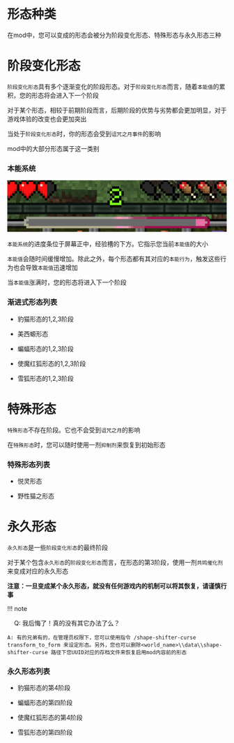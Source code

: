 # 形态种类

在mod中，您可以变成的形态会被分为阶段变化形态、特殊形态与永久形态三种

# 阶段变化形态

`阶段变化形态`具有多个逐渐变化的阶段形态。对于`阶段变化形态`而言，随着`本能值`的累积，您的形态将会进入下一个阶段

对于某个形态，相较于前期阶段而言，后期阶段的优势与劣势都会更加明显，对于游戏体验的改变也会更加突出

当处于`阶段变化形态`时，你的形态会受到`诅咒之月事件`的影响

mod中的大部分形态属于这一类别

### 本能系统

![](../img/instinct_bar.png)

`本能系统`的进度条位于屏幕正中，经验槽的下方。它指示您当前`本能值`的大小

`本能值`会随时间缓慢增加。除此之外，每个形态都有其对应的`本能行为`，触发这些行为也会导致`本能值`迅速增加

当`本能值`涨满时，您的形态将进入下一个阶段

### 渐进式形态列表

- 豹猫形态的1,2,3阶段

- 美西螈形态

- 蝙蝠形态的1,2,3阶段

- 使魔红狐形态的1,2,3阶段

- 雪狐形态的1,2,3阶段

# 特殊形态

`特殊形态`不存在阶段。它也不会受到`诅咒之月`的影响

在`特殊形态`时，您可以随时使用一剂`抑制剂`来恢复到初始形态

### 特殊形态列表

- 悦灵形态

- 野性猫之形态

# 永久形态

`永久形态`是一些`阶段变化形态`的最终阶段

对于某个包含`永久形态`的`阶段变化形态`而言，在形态的第3阶段，使用一剂`共鸣催化剂`来变成对应的永久形态



**注意：一旦变成某个永久形态，就没有任何游戏内的机制可以将其恢复，请谨慎行事**

!!! note

    Q: 我后悔了！真的没有其它办法了么？

    A: 有的兄弟有的，在管理员权限下，您可以使用指令 /shape-shifter-curse transform_to_form 来设定形态。另外，您也可以删除<world_name>\\data\\shape-shifter-curse 路径下您UUID对应的存档文件来恢复启用mod内容前的形态

### 永久形态列表

- 豹猫形态的第4阶段

- 蝙蝠形态的第四阶段

- 使魔红狐形态的第4阶段

- 雪狐形态的第四阶段

